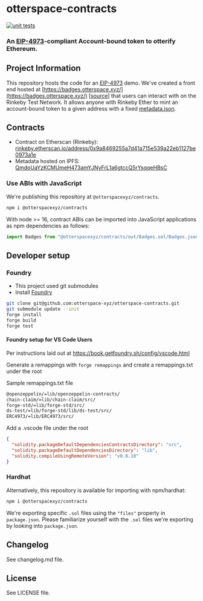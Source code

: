 # otterspace-contracts

[![unit tests](https://github.com/otterspace-xyz/otterspace-contracts/actions/workflows/main.yml/badge.svg)](https://github.com/otterspace-xyz/otterspace-contracts/actions/workflows/main.yml)

### An [EIP-4973](https://github.com/ethereum/EIPs/pull/4973)-compliant Account-bound token to otterify Ethereum.

## Project Information

This repository hosts the code for an
[EIP-4973](https://otterspace-xyz.github.io/badges/) demo. We've created a
front end hosted at
[https://badges.otterspace.xyz/](https://badges.otterspace.xyz/)
[[source](https://github.com/otterspace-xyz/badges)] that users can interact
with on the Rinkeby Test Network. It allows anyone with Rinkeby Ether to mint
an account-bound token to a given address with a fixed
[metadata.json](./metadata.json).

## Contracts

- Contract on Etherscan (Rinkeby):
  [rinkeby.etherscan.io/address/0x9a8469255a7d41a715e539a22eb1127be0973a1e](https://rinkeby.etherscan.io/address/0x9a8469255a7d41a715e539a22eb1127be0973a1e)
- Metadata hosted on IPFS:
  [QmdoUaYzKCMUmeH473amYJNyFrL1a6gtccQ5rYsqqeHBsC](https://ipfs.io/ipfs/QmdoUaYzKCMUmeH473amYJNyFrL1a6gtccQ5rYsqqeHBsC)

### Use ABIs with JavaScript

We're publishing this repository at `@otterspacexyz/contracts`.

```bash
npm i @otterspacexyz/contracts
```

With node >=
16, contract ABIs can be imported into JavaScript applications as npm
dependencies as follows:

```js
import Badges from "@otterspacexyz/contracts/out/Badges.sol/Badges.json" assert { type: "json" };
```

## Developer setup

### Foundry

- This project used git submodules
- Install [Foundry](https://book.getfoundry.sh/getting-started/installation.html)

```bash
git clone git@github.com:otterspace-xyz/otterspace-contracts.git
git submodule update --init
forge install
forge build
forge test
```

#### Foundry setup for VS Code Users

Per instructions laid out at https://book.getfoundry.sh/config/vscode.html

Generate a remappings with `forge remappings` and create a remappings.txt under the root

Sample remappings.txt file

```txt
@openzeppelin/=lib/openzeppelin-contracts/
chain-claim/=lib/chain-claim/src/
forge-std/=lib/forge-std/src/
ds-test/=lib/forge-std/lib/ds-test/src/
ERC4973/=lib/ERC4973/src/
```

Add a .vscode file under the root

```json
{
  "solidity.packageDefaultDependenciesContractsDirectory": "src",
  "solidity.packageDefaultDependenciesDirectory": "lib",
  "solidity.compileUsingRemoteVersion": "v0.8.10"
}
```

### Hardhat

Alternatively, this repository is available for importing with npm/hardhat:

```bash
npm i @otterspacexyz/contracts
```

We're exporting specific `.sol` files using the `"files"` property in
`package.json`. Please familiarize yourself with the `.sol` files we're
exporting by looking into `package.json`.

## Changelog

See changelog.md file.

## License

See LICENSE file.
